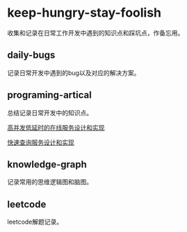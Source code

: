 # keep-hungry-stay-foolish
收集和记录在日常工作开发中遇到的知识点和踩坑点，作备忘用。

## daily-bugs

记录日常开发中遇到的bug以及对应的解决方案。

## programing-artical

总结记录日常开发中的知识点。

[高并发低延时的在线服务设计和实现](/doc/programming-artical/On点击neServiceDesignAndOptimize.md)

[快速查询服务设计和实现](/doc/programming-artical/QueryServiceDesignAndOptimize.md)

## knowledge-graph

记录常用的思维逻辑图和脑图。

## leetcode

leetcode解题记录。